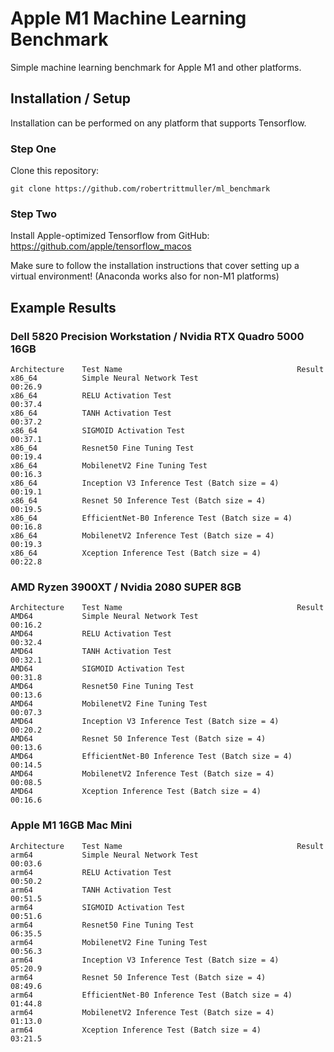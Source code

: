 # Apple M1 Machine Learning Benchmark
Simple machine learning benchmark for Apple M1 and other platforms. 

## Installation / Setup
Installation can be performed on any platform that supports Tensorflow.

### Step One
Clone this repository:
```
git clone https://github.com/robertrittmuller/ml_benchmark
```

### Step Two
Install Apple-optimized Tensorflow from GitHub:
https://github.com/apple/tensorflow_macos

Make sure to follow the installation instructions that cover setting up a virtual environment! (Anaconda works also for non-M1 platforms)

## Example Results
### Dell 5820 Precision Workstation / Nvidia RTX Quadro 5000 16GB


    Architecture    Test Name	                                    Result
    x86_64	        Simple Neural Network Test	                    00:26.9
    x86_64	        RELU Activation Test                                00:37.4
    x86_64	        TANH Activation Test	                            00:37.2
    x86_64	        SIGMOID Activation Test	                            00:37.1
    x86_64	        Resnet50 Fine Tuning Test	                    00:19.4
    x86_64	        MobilenetV2 Fine Tuning Test                        00:16.3
    x86_64	        Inception V3 Inference Test (Batch size = 4)        00:19.1
    x86_64	        Resnet 50 Inference Test (Batch size = 4)	    00:19.5
    x86_64	        EfficientNet-B0 Inference Test (Batch size = 4)     00:16.8
    x86_64	        MobilenetV2 Inference Test (Batch size = 4)	    00:19.3
    x86_64	        Xception Inference Test (Batch size = 4)	    00:22.8

### AMD Ryzen 3900XT / Nvidia 2080 SUPER 8GB
    Architecture    Test Name	                                    Result
    AMD64	        Simple Neural Network Test	                    00:16.2
    AMD64	        RELU Activation Test	                            00:32.4
    AMD64	        TANH Activation Test	                            00:32.1
    AMD64	        SIGMOID Activation Test	                            00:31.8
    AMD64	        Resnet50 Fine Tuning Test	                    00:13.6
    AMD64	        MobilenetV2 Fine Tuning Test	                    00:07.3
    AMD64	        Inception V3 Inference Test (Batch size = 4)        00:20.2
    AMD64	        Resnet 50 Inference Test (Batch size = 4)	    00:13.6
    AMD64	        EfficientNet-B0 Inference Test (Batch size = 4)	    00:14.5
    AMD64	        MobilenetV2 Inference Test (Batch size = 4)	    00:08.5
    AMD64	        Xception Inference Test (Batch size = 4)	    00:16.6

### Apple M1 16GB Mac Mini
    Architecture    Test Name	                                    Result
    arm64	        Simple Neural Network Test	                    00:03.6
    arm64	        RELU Activation Test	                            00:50.2
    arm64	        TANH Activation Test	                            00:51.5
    arm64	        SIGMOID Activation Test	                            00:51.6
    arm64	        Resnet50 Fine Tuning Test	                    06:35.5
    arm64	        MobilenetV2 Fine Tuning Test	                    00:56.3
    arm64	        Inception V3 Inference Test (Batch size = 4)	    05:20.9
    arm64	        Resnet 50 Inference Test (Batch size = 4)	    08:49.6
    arm64	        EfficientNet-B0 Inference Test (Batch size = 4)	    01:44.8
    arm64	        MobilenetV2 Inference Test (Batch size = 4)	    01:13.0
    arm64	        Xception Inference Test (Batch size = 4)	    03:21.5
